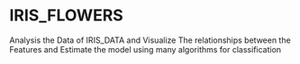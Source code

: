 # IRIS_FLOWERS
Analysis the Data of IRIS_DATA and Visualize The relationships between the Features and Estimate the model using many algorithms for classification
